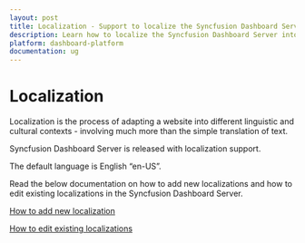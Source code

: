 ```yaml
---
layout: post
title: Localization - Support to localize the Syncfusion Dashboard Server into different cultures.
description: Learn how to localize the Syncfusion Dashboard Server into different cultures at runtime.
platform: dashboard-platform
documentation: ug
---
```


# Localization

Localization is the process of adapting a website into different linguistic and cultural contexts - involving much more than the simple translation of text.

Syncfusion Dashboard Server is released with localization support.

The default language is English “en-US”.

Read the below documentation on how to add new localizations and how to edit existing localizations in the Syncfusion Dashboard Server.

[How to add new localization](https://github.com/syncfusion/enterpriseserver-global/blob/master/Dashboard%20Server/How-to-add-new-localizations.md)

[How to edit existing localizations](https://github.com/syncfusion/enterpriseserver-global/blob/master/Dashboard%20Server/How-to-edit-localization-messages.md)